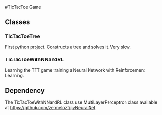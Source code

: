 #TicTacToe Game 

## Classes
### TicTacToeTree
First python project.
Constructs a tree and solves it. Very slow.

### TicTacToeWithNNandRL
Learning the TTT game training a Neural Network with Reinforcement Learning.

## Dependency
The TicTacToeWithNNandRL class use  MultiLayerPerceptron class available at https://github.com/zermelozf/pyNeuralNet